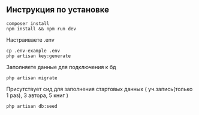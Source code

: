 ## Инструкция по установке

```shell script
composer install
npm install && npm run dev
```

Настраиваете .env 
```shell script
cp .env-example .env
php artisan key:generate
```
Заполняете данные для подключения  к бд

```shell script
php artisan migrate
```

Присутствует сид для заполнения стартовых данных ( уч.запись(только 1 раз), 3 автора, 5 книг )
```shell script
php artisan db:seed
```

